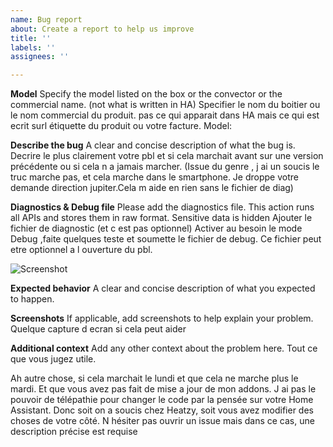 ```yaml
---
name: Bug report
about: Create a report to help us improve
title: ''
labels: ''
assignees: ''

---
```

**Model**
Specify the model listed on the box or the convector or the commercial name.
(not what is written in HA)
Specifier le nom du boitier ou le nom commercial du produit. pas ce qui apparait dans HA mais ce qui est ecrit surl étiquette du produit ou votre facture.
Model: 

**Describe the bug**
A clear and concise description of what the bug is.
Decrire le plus clairement votre pbl et si cela marchait avant sur une version précédente ou si cela n a jamais marcher. 
(Issue du genre , j ai un soucis le truc marche pas, et cela marche dans le smartphone. Je droppe votre demande direction jupiter.Cela m aide en rien sans le fichier de diag)

**Diagnostics & Debug file**
Please add the diagnostics file. This action runs all APIs and stores them in raw format. Sensitive data is hidden
Ajouter le fichier de diagnostic (et c est pas optionnel)
Activer au besoin le mode Debug ,faite quelques teste et soumette le fichier de debug. Ce fichier peut etre optionnel a l ouverture du pbl.

![Screenshot](https://github.com/cyr-ius/hass-audiconnect/assets/1258123/28916bd3-66fd-4df5-bf3c-93012c555051)


**Expected behavior**
A clear and concise description of what you expected to happen.

**Screenshots**
If applicable, add screenshots to help explain your problem.
Quelque capture d ecran si cela peut aider

**Additional context**
Add any other context about the problem here.
Tout ce que vous jugez utile.

Ah autre chose, si cela marchait le lundi et que cela ne marche plus le mardi. Et que vous avez pas fait de mise a jour de mon addons. J ai pas le pouvoir de télépathie pour changer le code par la pensée sur votre Home Assistant.
Donc soit on a soucis chez Heatzy, soit vous avez modifier des choses de votre côté.
N hésiter pas ouvrir un issue mais dans ce cas, une description précise est requise 

